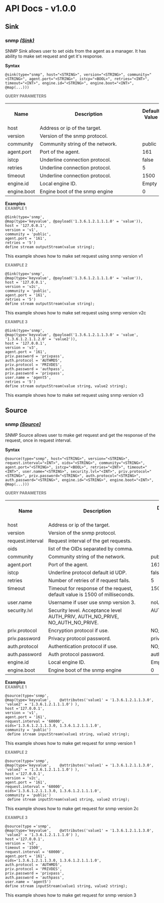 # API Docs - v1.0.0

## Sink

### snmp *<a target="_blank" href="https://wso2.github.io/siddhi/documentation/siddhi-4.0/#sink">(Sink)</a>*

<p style="word-wrap: break-word"> SNMP Sink allows user to set oids from the agent as a manager. It has ability to make set request and get it's response. </p>

<span id="syntax" class="md-typeset" style="display: block; font-weight: bold;">Syntax</span>
```
@sink(type="snmp", host="<STRING>", version="<STRING>", community="<STRING>", agent.port="<STRING>", istcp="<BOOL>", retries="<INT>", timeout="<INT>", engine.id="<STRING>", engine.boot="<INT>", @map(...)))
```

<span id="query-parameters" class="md-typeset" style="display: block; color: rgba(0, 0, 0, 0.54); font-size: 12.8px; font-weight: bold;">QUERY PARAMETERS</span>
<table>
    <tr>
        <th>Name</th>
        <th style="min-width: 20em">Description</th>
        <th>Default Value</th>
        <th>Possible Data Types</th>
        <th>Optional</th>
        <th>Dynamic</th>
    </tr>
    <tr>
        <td style="vertical-align: top">host</td>
        <td style="vertical-align: top; word-wrap: break-word">Address or ip of the target.</td>
        <td style="vertical-align: top"></td>
        <td style="vertical-align: top">STRING</td>
        <td style="vertical-align: top">No</td>
        <td style="vertical-align: top">No</td>
    </tr>
    <tr>
        <td style="vertical-align: top">version</td>
        <td style="vertical-align: top; word-wrap: break-word">Version of the snmp protocol.</td>
        <td style="vertical-align: top"></td>
        <td style="vertical-align: top">STRING</td>
        <td style="vertical-align: top">No</td>
        <td style="vertical-align: top">No</td>
    </tr>
    <tr>
        <td style="vertical-align: top">community</td>
        <td style="vertical-align: top; word-wrap: break-word">Community string of the network.</td>
        <td style="vertical-align: top">public</td>
        <td style="vertical-align: top">STRING</td>
        <td style="vertical-align: top">Yes</td>
        <td style="vertical-align: top">No</td>
    </tr>
    <tr>
        <td style="vertical-align: top">agent.port</td>
        <td style="vertical-align: top; word-wrap: break-word">Port of the agent.</td>
        <td style="vertical-align: top">161</td>
        <td style="vertical-align: top">STRING</td>
        <td style="vertical-align: top">Yes</td>
        <td style="vertical-align: top">No</td>
    </tr>
    <tr>
        <td style="vertical-align: top">istcp</td>
        <td style="vertical-align: top; word-wrap: break-word">Underline connection protocol.</td>
        <td style="vertical-align: top">false</td>
        <td style="vertical-align: top">BOOL</td>
        <td style="vertical-align: top">Yes</td>
        <td style="vertical-align: top">No</td>
    </tr>
    <tr>
        <td style="vertical-align: top">retries</td>
        <td style="vertical-align: top; word-wrap: break-word">Underline connection protocol.</td>
        <td style="vertical-align: top">5</td>
        <td style="vertical-align: top">INT</td>
        <td style="vertical-align: top">Yes</td>
        <td style="vertical-align: top">No</td>
    </tr>
    <tr>
        <td style="vertical-align: top">timeout</td>
        <td style="vertical-align: top; word-wrap: break-word">Underline connection protocol.</td>
        <td style="vertical-align: top">1500</td>
        <td style="vertical-align: top">INT</td>
        <td style="vertical-align: top">Yes</td>
        <td style="vertical-align: top">No</td>
    </tr>
    <tr>
        <td style="vertical-align: top">engine.id</td>
        <td style="vertical-align: top; word-wrap: break-word">Local engine ID.</td>
        <td style="vertical-align: top">Empty</td>
        <td style="vertical-align: top">STRING</td>
        <td style="vertical-align: top">Yes</td>
        <td style="vertical-align: top">No</td>
    </tr>
    <tr>
        <td style="vertical-align: top">engine.boot</td>
        <td style="vertical-align: top; word-wrap: break-word">Engine boot of the snmp engine</td>
        <td style="vertical-align: top">0</td>
        <td style="vertical-align: top">INT</td>
        <td style="vertical-align: top">Yes</td>
        <td style="vertical-align: top">No</td>
    </tr>
</table>

<span id="examples" class="md-typeset" style="display: block; font-weight: bold;">Examples</span>
<span id="example-1" class="md-typeset" style="display: block; color: rgba(0, 0, 0, 0.54); font-size: 12.8px; font-weight: bold;">EXAMPLE 1</span>
```
@Sink(type='snmp',
@map(type='keyvalue', @payload('1.3.6.1.2.1.1.1.0' = 'value')),
host = '127.0.0.1',
version = 'v1',
community = 'public',
agent.port = '161',
retries = '5')
define stream outputStream(value string);

```
<p style="word-wrap: break-word"> This example shows how to make set request using snmp version v1 </p>

<span id="example-2" class="md-typeset" style="display: block; color: rgba(0, 0, 0, 0.54); font-size: 12.8px; font-weight: bold;">EXAMPLE 2</span>
```
@Sink(type='snmp',
@map(type='keyvalue', @payload('1.3.6.1.2.1.1.1.0' = 'value')),
host = '127.0.0.1',
version = 'v2c',
community = 'public',
agent.port = '161',
retries = '5')
define stream outputStream(value string);

```
<p style="word-wrap: break-word"> This example shows how to make set request using snmp  version v2c </p>

<span id="example-3" class="md-typeset" style="display: block; color: rgba(0, 0, 0, 0.54); font-size: 12.8px; font-weight: bold;">EXAMPLE 3</span>
```
@Sink(type='snmp',
@map(type='keyvalue', @payload('1.3.6.1.2.1.1.3.0' = 'value', '1.3.6.1.2.1.1.2.0' = 'value2')),
host = '127.0.0.1',
version = 'v3',
agent.port = '161',
priv.password = 'privpass',
auth.protocol = 'AUTHMD5',
priv.protocol = 'PRIVDES',
auth.password = 'authpass',
priv.password = 'privpass',
user.name = 'agent5', 
retries = '5')
define stream outputStream(value string, value2 string);

```
<p style="word-wrap: break-word"> This example shows how to make set request using snmp  version v3 </p>

## Source

### snmp *<a target="_blank" href="https://wso2.github.io/siddhi/documentation/siddhi-4.0/#source">(Source)</a>*

<p style="word-wrap: break-word"> SNMP Source allows user to make get request and get the response of the request, once in request interval. </p>

<span id="syntax" class="md-typeset" style="display: block; font-weight: bold;">Syntax</span>
```
@source(type="snmp", host="<STRING>", version="<STRING>", request.interval="<INT>", oids="<STRING>", community="<STRING>", agent.port="<STRING>", istcp="<BOOL>", retries="<INT>", timeout="<INT>", user.name="<STRING>", security.lvl="<INT>", priv.protocol="<STRING>", priv.password="<STRING>", auth.protocol="<STRING>", auth.password="<STRING>", engine.id="<STRING>", engine.boot="<INT>", @map(...)))
```

<span id="query-parameters" class="md-typeset" style="display: block; color: rgba(0, 0, 0, 0.54); font-size: 12.8px; font-weight: bold;">QUERY PARAMETERS</span>
<table>
    <tr>
        <th>Name</th>
        <th style="min-width: 20em">Description</th>
        <th>Default Value</th>
        <th>Possible Data Types</th>
        <th>Optional</th>
        <th>Dynamic</th>
    </tr>
    <tr>
        <td style="vertical-align: top">host</td>
        <td style="vertical-align: top; word-wrap: break-word">Address or ip of the target.</td>
        <td style="vertical-align: top"></td>
        <td style="vertical-align: top">STRING</td>
        <td style="vertical-align: top">No</td>
        <td style="vertical-align: top">No</td>
    </tr>
    <tr>
        <td style="vertical-align: top">version</td>
        <td style="vertical-align: top; word-wrap: break-word">Version of the snmp protocol.</td>
        <td style="vertical-align: top"></td>
        <td style="vertical-align: top">STRING</td>
        <td style="vertical-align: top">No</td>
        <td style="vertical-align: top">No</td>
    </tr>
    <tr>
        <td style="vertical-align: top">request.interval</td>
        <td style="vertical-align: top; word-wrap: break-word">Request interval of the get requests.</td>
        <td style="vertical-align: top"></td>
        <td style="vertical-align: top">INT</td>
        <td style="vertical-align: top">No</td>
        <td style="vertical-align: top">No</td>
    </tr>
    <tr>
        <td style="vertical-align: top">oids</td>
        <td style="vertical-align: top; word-wrap: break-word">list of the OIDs separated by comma.</td>
        <td style="vertical-align: top"></td>
        <td style="vertical-align: top">STRING</td>
        <td style="vertical-align: top">No</td>
        <td style="vertical-align: top">No</td>
    </tr>
    <tr>
        <td style="vertical-align: top">community</td>
        <td style="vertical-align: top; word-wrap: break-word">Community string of the network.</td>
        <td style="vertical-align: top">public</td>
        <td style="vertical-align: top">STRING</td>
        <td style="vertical-align: top">Yes</td>
        <td style="vertical-align: top">No</td>
    </tr>
    <tr>
        <td style="vertical-align: top">agent.port</td>
        <td style="vertical-align: top; word-wrap: break-word">Port of the agent.</td>
        <td style="vertical-align: top">161</td>
        <td style="vertical-align: top">STRING</td>
        <td style="vertical-align: top">Yes</td>
        <td style="vertical-align: top">No</td>
    </tr>
    <tr>
        <td style="vertical-align: top">istcp</td>
        <td style="vertical-align: top; word-wrap: break-word">Underline protocol default id UDP.</td>
        <td style="vertical-align: top">false</td>
        <td style="vertical-align: top">BOOL</td>
        <td style="vertical-align: top">Yes</td>
        <td style="vertical-align: top">No</td>
    </tr>
    <tr>
        <td style="vertical-align: top">retries</td>
        <td style="vertical-align: top; word-wrap: break-word">Number of retries of if request fails.</td>
        <td style="vertical-align: top">5</td>
        <td style="vertical-align: top">INT</td>
        <td style="vertical-align: top">Yes</td>
        <td style="vertical-align: top">No</td>
    </tr>
    <tr>
        <td style="vertical-align: top">timeout</td>
        <td style="vertical-align: top; word-wrap: break-word">Timeout for response of the request, default value is 1500 of milliseconds.</td>
        <td style="vertical-align: top">1500</td>
        <td style="vertical-align: top">INT</td>
        <td style="vertical-align: top">Yes</td>
        <td style="vertical-align: top">No</td>
    </tr>
    <tr>
        <td style="vertical-align: top">user.name</td>
        <td style="vertical-align: top; word-wrap: break-word">Username if user use snmp version 3.</td>
        <td style="vertical-align: top">noUser</td>
        <td style="vertical-align: top">STRING</td>
        <td style="vertical-align: top">Yes</td>
        <td style="vertical-align: top">No</td>
    </tr>
    <tr>
        <td style="vertical-align: top">security.lvl</td>
        <td style="vertical-align: top; word-wrap: break-word">Security level. Acceptance level AUTH_PRIV, AUTH_NO_PRIVE, NO_AUTH_NO_PRIVE.</td>
        <td style="vertical-align: top">AUTH_PRIVE</td>
        <td style="vertical-align: top">INT</td>
        <td style="vertical-align: top">Yes</td>
        <td style="vertical-align: top">No</td>
    </tr>
    <tr>
        <td style="vertical-align: top">priv.protocol</td>
        <td style="vertical-align: top; word-wrap: break-word">Encryption protocol if use.</td>
        <td style="vertical-align: top">NO_PRIV</td>
        <td style="vertical-align: top">STRING</td>
        <td style="vertical-align: top">Yes</td>
        <td style="vertical-align: top">No</td>
    </tr>
    <tr>
        <td style="vertical-align: top">priv.password</td>
        <td style="vertical-align: top; word-wrap: break-word">Privacy protocol password.</td>
        <td style="vertical-align: top">privpass</td>
        <td style="vertical-align: top">STRING</td>
        <td style="vertical-align: top">Yes</td>
        <td style="vertical-align: top">No</td>
    </tr>
    <tr>
        <td style="vertical-align: top">auth.protocol</td>
        <td style="vertical-align: top; word-wrap: break-word">Authentication protocol if use.</td>
        <td style="vertical-align: top">NO_AUTH</td>
        <td style="vertical-align: top">STRING</td>
        <td style="vertical-align: top">Yes</td>
        <td style="vertical-align: top">No</td>
    </tr>
    <tr>
        <td style="vertical-align: top">auth.password</td>
        <td style="vertical-align: top; word-wrap: break-word">Auth protocol password.</td>
        <td style="vertical-align: top">authpass</td>
        <td style="vertical-align: top">STRING</td>
        <td style="vertical-align: top">Yes</td>
        <td style="vertical-align: top">No</td>
    </tr>
    <tr>
        <td style="vertical-align: top">engine.id</td>
        <td style="vertical-align: top; word-wrap: break-word">Local engine ID.</td>
        <td style="vertical-align: top">Empty</td>
        <td style="vertical-align: top">STRING</td>
        <td style="vertical-align: top">Yes</td>
        <td style="vertical-align: top">No</td>
    </tr>
    <tr>
        <td style="vertical-align: top">engine.boot</td>
        <td style="vertical-align: top; word-wrap: break-word">Engine boot of the snmp engine</td>
        <td style="vertical-align: top">0</td>
        <td style="vertical-align: top">INT</td>
        <td style="vertical-align: top">Yes</td>
        <td style="vertical-align: top">No</td>
    </tr>
</table>

<span id="examples" class="md-typeset" style="display: block; font-weight: bold;">Examples</span>
<span id="example-1" class="md-typeset" style="display: block; color: rgba(0, 0, 0, 0.54); font-size: 12.8px; font-weight: bold;">EXAMPLE 1</span>
```
@source(type='snmp', 
@map(type='keyvalue',    @attributes('value1' = '1.3.6.1.2.1.1.3.0', 'value2' = '1.3.6.1.2.1.1.1.0') ),
host ='127.0.0.1',
version = 'v1',
agent.port = '161',
request.interval = '60000',
oids='1.3.6.1.2.1.1.3.0, 1.3.6.1.2.1.1.1.0',
community = 'public') 
 define stream inputStream(value1 string, value2 string);

```
<p style="word-wrap: break-word">This example shows how to make get request for snmp version 1 </p>

<span id="example-2" class="md-typeset" style="display: block; color: rgba(0, 0, 0, 0.54); font-size: 12.8px; font-weight: bold;">EXAMPLE 2</span>
```
@source(type='snmp', 
@map(type='keyvalue',    @attributes('value1' = '1.3.6.1.2.1.1.3.0', 'value2' = '1.3.6.1.2.1.1.1.0') ),
host ='127.0.0.1',
version = 'v2c',
agent.port = '161',
request.interval = '60000',
oids='1.3.6.1.2.1.1.3.0, 1.3.6.1.2.1.1.1.0',
community = 'public') 
 define stream inputStream(value1 string, value2 string);

```
<p style="word-wrap: break-word">This example shows how to make get request for snmp version 2c </p>

<span id="example-3" class="md-typeset" style="display: block; color: rgba(0, 0, 0, 0.54); font-size: 12.8px; font-weight: bold;">EXAMPLE 3</span>
```
@source(type ='snmp', 
@map(type='keyvalue',    @attributes('value1' = '1.3.6.1.2.1.1.3.0', 'value2' = '1.3.6.1.2.1.1.1.0') ),
host ='127.0.0.1',
version = 'v3',
timeout = '1500',
request.interval = '60000',
agent.port = '161',
oids='1.3.6.1.2.1.1.3.0, 1.3.6.1.2.1.1.1.0',
auth.protocol = 'AUTHMD5',
priv.protocol = 'PRIVDES',
priv.password = 'privpass',
auth.password = 'authpass',
user.name = 'agent5') 
define stream inputStream(value1 string, value2 string);

```
<p style="word-wrap: break-word">This example shows how to make get request for snmp version 3 </p>

